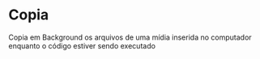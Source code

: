 # Copia
Copia em Background os arquivos de uma mídia inserida no computador enquanto o código estiver sendo executado
